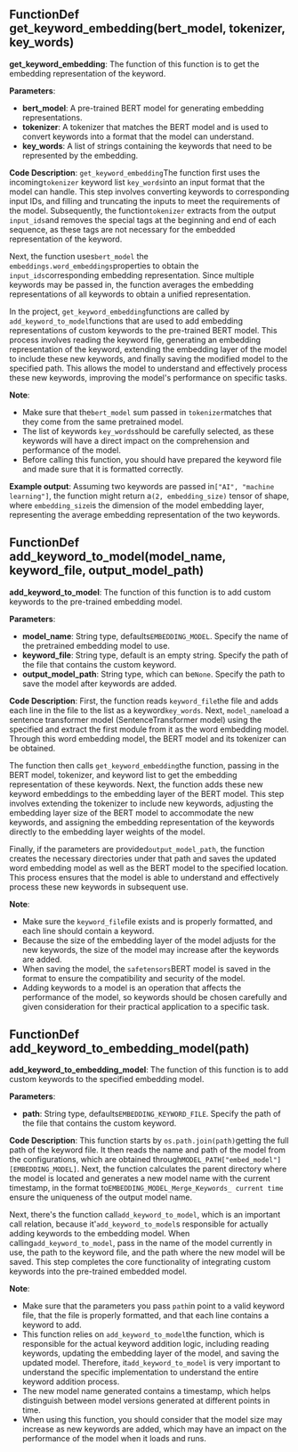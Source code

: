 ## FunctionDef get_keyword_embedding(bert_model, tokenizer, key_words)
**get_keyword_embedding**: The function of this function is to get the embedding representation of the keyword. 

**Parameters**:
- **bert_model**: A pre-trained BERT model for generating embedding representations. 
- **tokenizer**: A tokenizer that matches the BERT model and is used to convert keywords into a format that the model can understand. 
- **key_words**: A list of strings containing the keywords that need to be represented by the embedding. 

**Code Description**:
`get_keyword_embedding`The function first uses the incoming`tokenizer` keyword list `key_words`into an input format that the model can handle. This step involves converting keywords to corresponding input IDs, and filling and truncating the inputs to meet the requirements of the model. Subsequently, the function`tokenizer` extracts from the output `input_ids`and removes the special tags at the beginning and end of each sequence, as these tags are not necessary for the embedded representation of the keyword. 

Next, the function uses`bert_model` the `embeddings.word_embeddings`properties to obtain the `input_ids`corresponding embedding representation. Since multiple keywords may be passed in, the function averages the embedding representations of all keywords to obtain a unified representation. 

In the project, `get_keyword_embedding`functions are called by `add_keyword_to_model`functions that are used to add embedding representations of custom keywords to the pre-trained BERT model. This process involves reading the keyword file, generating an embedding representation of the keyword, extending the embedding layer of the model to include these new keywords, and finally saving the modified model to the specified path. This allows the model to understand and effectively process these new keywords, improving the model's performance on specific tasks. 

**Note**:
- Make sure that the`bert_model` sum passed in `tokenizer`matches that they come from the same pretrained model. 
- The list of keywords `key_words`should be carefully selected, as these keywords will have a direct impact on the comprehension and performance of the model. 
- Before calling this function, you should have prepared the keyword file and made sure that it is formatted correctly.

**Example output**:
Assuming two keywords are passed in`["AI", "machine learning"]`, the function might return a`(2, embedding_size)` tensor of shape, where `embedding_size`is the dimension of the model embedding layer, representing the average embedding representation of the two keywords. 
## FunctionDef add_keyword_to_model(model_name, keyword_file, output_model_path)
**add_keyword_to_model**: The function of this function is to add custom keywords to the pre-trained embedding model. 

**Parameters**:
- **model_name**: String type, defaults`EMBEDDING_MODEL`. Specify the name of the pretrained embedding model to use. 
- **keyword_file**: String type, default is an empty string. Specify the path of the file that contains the custom keyword. 
- **output_model_path**: String type, which can be`None`. Specify the path to save the model after keywords are added. 

**Code Description**:
First, the function reads `keyword_file`the file and adds each line in the file to the list as a keyword`key_words`. Next, `model_name`load a sentence transformer model (SentenceTransformer model) using the specified and extract the first module from it as the word embedding model. Through this word embedding model, the BERT model and its tokenizer can be obtained. 

The function then calls `get_keyword_embedding`the function, passing in the BERT model, tokenizer, and keyword list to get the embedding representation of these keywords. Next, the function adds these new keyword embeddings to the embedding layer of the BERT model. This step involves extending the tokenizer to include new keywords, adjusting the embedding layer size of the BERT model to accommodate the new keywords, and assigning the embedding representation of the keywords directly to the embedding layer weights of the model. 

Finally, if the parameters are provided`output_model_path`, the function creates the necessary directories under that path and saves the updated word embedding model as well as the BERT model to the specified location. This process ensures that the model is able to understand and effectively process these new keywords in subsequent use. 

**Note**:
- Make sure the `keyword_file`file exists and is properly formatted, and each line should contain a keyword. 
- Because the size of the embedding layer of the model adjusts for the new keywords, the size of the model may increase after the keywords are added.
- When saving the model, the `safetensors`BERT model is saved in the format to ensure the compatibility and security of the model. 
- Adding keywords to a model is an operation that affects the performance of the model, so keywords should be chosen carefully and given consideration for their practical application to a specific task.
## FunctionDef add_keyword_to_embedding_model(path)
**add_keyword_to_embedding_model**: The function of this function is to add custom keywords to the specified embedding model. 

**Parameters**:
- **path**: String type, defaults`EMBEDDING_KEYWORD_FILE`. Specify the path of the file that contains the custom keyword. 

**Code Description**:
This function starts by `os.path.join(path)`getting the full path of the keyword file. It then reads the name and path of the model from the configurations, which are obtained through`MODEL_PATH["embed_model"][EMBEDDING_MODEL]`. Next, the function calculates the parent directory where the model is located and generates a new model name with the current timestamp, in the format to`EMBEDDING_MODEL_Merge_Keywords_ current time` ensure the uniqueness of the output model name. 

Next, there's the function call`add_keyword_to_model`, which is an important call relation, because it'`add_keyword_to_model`s responsible for actually adding keywords to the embedding model. When calling`add_keyword_to_model`, pass in the name of the model currently in use, the path to the keyword file, and the path where the new model will be saved. This step completes the core functionality of integrating custom keywords into the pre-trained embedded model. 

**Note**:
- Make sure that the parameters you pass `path`in point to a valid keyword file, that the file is properly formatted, and that each line contains a keyword to add. 
- This function relies on `add_keyword_to_model`the function, which is responsible for the actual keyword addition logic, including reading keywords, updating the embedding layer of the model, and saving the updated model. Therefore, it`add_keyword_to_model` is very important to understand the specific implementation to understand the entire keyword addition process. 
- The new model name generated contains a timestamp, which helps distinguish between model versions generated at different points in time.
- When using this function, you should consider that the model size may increase as new keywords are added, which may have an impact on the performance of the model when it loads and runs.
